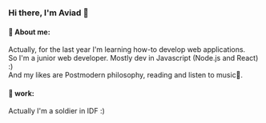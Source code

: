 ### Hi there, I'm Aviad 👋

#### :raising_hand: About me:
Actually, for the last year I'm learning how-to develop web applications.<br>
So I'm a junior web developer. Mostly dev in Javascript (Node.js and React) :)<br>
And my likes are Postmodern philosophy, reading and listen to music🌱.<br>


#### 💬 work:
Actually I'm a soldier in IDF :)

<!--
**AviadSofer/AviadSofer** is a ✨ _special_ ✨ repository because its `README.md` (this file) appears on your GitHub profile.

Here are some ideas to get you started:

- 🔭 I’m currently working on ...
- 🌱 I’m currently learning ...
- 👯 I’m looking to collaborate on ...
- 🤔 I’m looking for help with ...
- 💬 Ask me about ...
- 📫 How to reach me: ...
- 😄 Pronouns: ...
- ⚡ Fun fact: ...
-->
